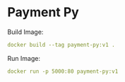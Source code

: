 # Payment Py

Build Image:

```yaml
docker build --tag payment-py:v1 .
```

Run Image:

```yaml
docker run -p 5000:80 payment-py:v1
```